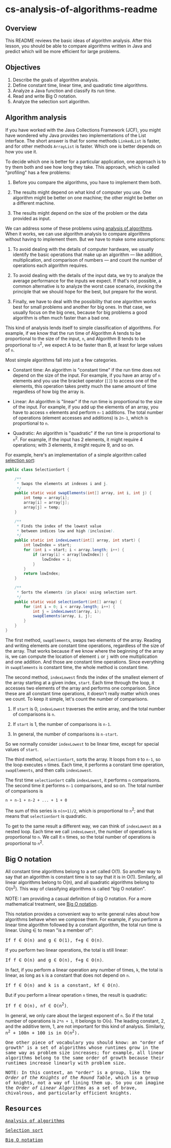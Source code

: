 # cs-analysis-of-algorithms-readme


## Overview

This README reviews the basic ideas of algorithm analysis.  After this lesson, you should be able to compare algorithms written in Java and predict which will be more efficient for large problems.


## Objectives

1.  Describe the goals of algorithm analysis.
2.  Define constant time, linear time, and quadratic time algorithms.
3.  Analyze a Java function and classify its run time.
4.  Read and write Big O notation.
5.  Analyze the selection sort algorithm.


## Algorithm analysis

If you have worked with the Java Collections Framework (JCF), you might have wondered why Java provides two implementations of the List interface.  The short answer is that for some methods `LinkedList` is faster, and for other methods `ArrayList` is faster.  Which one is better depends on how you use it.

To decide which one is better for a particular application, one approach is to try them both and see how long they take.  This approach, which is called "profiling" has a few problems:

1.  Before you compare the algorithms, you have to implement them both.

2.  The results might depend on what kind of computer you use.  One algorithm might be better on one machine; the other might be better on a different machine.

3.  The results might depend on the size of the problem or the data provided as input.

We can address some of these problems using [analysis of algorithms](http://en.wikipedia.org/wiki/Analysis_of_algorithms).  When it works, we can use algorithm analysis to compare algorithms without having to implement them.  But we have to make some assumptions:

1.  To avoid dealing with the details of computer hardware, we usually identify the basic operations that make up an algorithm — like addition, multiplication, and comparison of numbers — and count the number of operations each algorithm requires.

2.  To avoid dealing with the details of the input data, we try to analyze the average performance for the inputs we expect.  If that's not possible, a common alternative is to analyze the worst case scenario, invoking the principle that we should hope for the best, but prepare for the worst.

3.  Finally, we have to deal with the possibility that one algorithm works best for small problems and another for big ones.  In that case, we usually focus on the big ones, because for big problems a good algorithm is often much faster than a bad one.
  
This kind of analysis lends itself to simple classification of algorithms.  For example, if we know that the run time of Algorithm A tends to be proportional to the size of the input, `n`, and Algorithm B tends to be proportional to `n`<sup>2</sup>, we expect A to be faster than B, at least for large values of `n`.

Most simple algorithms fall into just a few categories.

*   Constant time:  An algorithm is "constant time" if the run time does not depend on the size of the input.  For example, if you have an array of `n` elements and you use the bracket operator (`[]`) to access one of the elements, this operation takes pretty much the same amount of time regardless of how big the array is.

*   Linear:  An algorithm is "linear" if the run time is proportional to the size of the input.  For example, if you add up the elements of an array, you have to access `n` elements and perform `n-1` additions.  The total number of operations (element accesses and additions) is `2n-1`, which is proportional to `n`.

*   Quadratic:  An algorithm is "quadratic" if the run time is proportional to `n`<sup>2</sup>.  For example, if the input has 2 elements, it might require 4 operations; with 3 elements, it might require 9, and so on.

For example, here's an implementation of a simple algorithm called [selection sort](https://en.wikipedia.org/wiki/Selection_sort):

```java
public class SelectionSort {

	/**
	 * Swaps the elements at indexes i and j.
	 */
	public static void swapElements(int[] array, int i, int j) {
		int temp = array[i];
		array[i] = array[j];
		array[j] = temp;
	}

	/**
	 * Finds the index of the lowest value
	 * between indices low and high (inclusive).
	 */
	public static int indexLowest(int[] array, int start) {
		int lowIndex = start;
		for (int i = start; i < array.length; i++) {
			if (array[i] < array[lowIndex]) {
				lowIndex = i;
			}
		}
		return lowIndex;
	}

	/**
	 * Sorts the elements (in place) using selection sort.
	 */
	public static void selectionSort(int[] array) {
		for (int i = 0; i < array.length; i++) {
			int j = indexLowest(array, i);
			swapElements(array, i, j);
		}
	}
}

```

The first method, `swapElements`, swaps two elements of the array.  Reading and writing elements are constant time operations, regardless of the size of the array.  That works because if we know where the beginning of the array is, we can compute the location of element `i` or `j` with one multiplication and one addition.  And those are constant time operations.  Since everything in `swapElements` is constant time, the whole method is constant time.

The second method, `indexLowest` finds the index of the smallest element of the array starting at a given index, `start`.  Each time through the loop, it accesses two elements of the array and performs one comparison.  Since these are all constant time operations, it doesn't really matter which ones we count.  To keep it simple, let's count the number of comparisons.

1.  If `start` is 0, `indexLowest` traverses the entire array, and the total number of comparisons is `n`.

2.  If `start` is 1, the number of comparisons is `n-1`.

3.  In general, the number of comparisons is `n-start`.

So we normally consider `indexLowest` to be linear time, except for special values of `start`.

The third method, `selectionSort`, sorts the array.  It loops from `0` to `n-1`, so the loop executes `n` times.  Each time, it performs a constant time operation, `swapElements`, and then calls `indexLowest`.

The first time `selectionSort` calls `indexLowest`, it performs `n` comparisons.  The second time it performs `n-1` comparisons, and so on.  The total number of comparisons is

    n + n-1 + n-2 + ... + 1 + 0

The sum of this series is `n(n+1)/2`, which is proportional to `n`<sup>2</sup>; and that means that `selectionSort` is quadratic.

To get to the same result a different way, we can think of `indexLowest` as a nested loop.  Each time we call `indexLowest`, the number of operations is proportional to `n`.  We call it `n` times, so the total number of operations is proportional to `n`<sup>2</sup>.


## Big O notation

All constant time algorithms belong to a set called O(1).  So another way to say that an algorithm is constant time is to say that it is in O(1).  Similarly, all linear algorithms belong to O(n), and all quadratic algorithms belong to O(n<sup>2</sup>).  This way of classifying algorithms is called "big O notation".

NOTE: I am providing a casual definition of big O notation.  For a more mathematical treatment, see [Big O notation](https://en.wikipedia.org/wiki/Big_O_notation).

This notation provides a convenient way to write general rules about how algorithms behave when we compose them.  For example, if you perform a linear time algorithm followed by a constant algorithm, the total run time is linear.  Using ∈ to mean "is a member of":

<tt>If f ∈ O(n) and g ∈ O(1), f+g ∈ O(n)</tt>.

If you perform two linear operations, the total is still linear:

<tt>If f ∈ O(n) and g ∈ O(n), f+g ∈ O(n)</tt>.

In fact, if you perform a linear operation any number of times, `k`, the total is linear, as long as `k` is a constant that does not depend on `n`.

<tt>If f ∈ O(n) and k is a constant, kf ∈ O(n)</tt>.

But if you perform a linear operation `n` times, the result is quadratic:

<tt>If f ∈ O(n), nf ∈ O(n<sup>2</sup>)</tt>.

In general, we only care about the largest exponent of `n`.  So if the total number of operations is `2*n + 1`, it belongs to O(`n`).  The leading constant, 2, and the additive term, 1, are not important for this kind of analysis.  Similarly, <tt>n<sup>2</sup> + 100n + 100<tt> is in O(n<sup>2</sup>).

One other piece of vocabulary you should know: an "order of growth" is a set of algorithms whose runtimes grow in the same way as problem size increases; for example, all linear algorithms belong to the same order of growth because their runtimes increase linearly with problem size.

NOTE: In this context, an "order" is a group, like the *Order of the Knights of the Round Table*, which is a group of knights, not a way of lining them up.  So you can imagine the *Order of Linear Algorithms* as a set of brave, chivalrous, and particularly efficient knights. 



## Resources

[Analysis of algorithms](http://en.wikipedia.org/wiki/Analysis_of_algorithms)

[Selection sort](https://en.wikipedia.org/wiki/Selection_sort)

[Big O notation](https://en.wikipedia.org/wiki/Big_O_notation)

